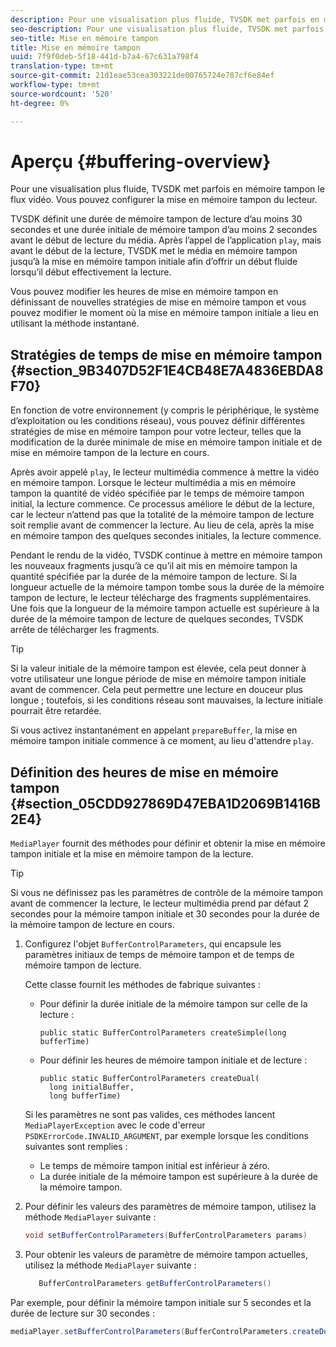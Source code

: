 ```yaml
---
description: Pour une visualisation plus fluide, TVSDK met parfois en mémoire tampon le flux vidéo. Vous pouvez configurer la mise en mémoire tampon du lecteur.
seo-description: Pour une visualisation plus fluide, TVSDK met parfois en mémoire tampon le flux vidéo. Vous pouvez configurer la mise en mémoire tampon du lecteur.
seo-title: Mise en mémoire tampon
title: Mise en mémoire tampon
uuid: 7f9f0deb-5f18-441d-b7a4-67c631a798f4
translation-type: tm+mt
source-git-commit: 21d1eae53cea303221de00765724e787cf6e84ef
workflow-type: tm+mt
source-wordcount: '520'
ht-degree: 0%

---
```



# Aperçu {#buffering-overview}

Pour une visualisation plus fluide, TVSDK met parfois en mémoire tampon le flux vidéo. Vous pouvez configurer la mise en mémoire tampon du lecteur.

TVSDK définit une durée de mémoire tampon de lecture d’au moins 30 secondes et une durée initiale de mémoire tampon d’au moins 2 secondes avant le début de lecture du média. Après l’appel de l’application `play`, mais avant le début de la lecture, TVSDK met le média en mémoire tampon jusqu’à la mise en mémoire tampon initiale afin d’offrir un début fluide lorsqu’il début effectivement la lecture.

Vous pouvez modifier les heures de mise en mémoire tampon en définissant de nouvelles stratégies de mise en mémoire tampon et vous pouvez modifier le moment où la mise en mémoire tampon initiale a lieu en utilisant la méthode instantané.

## Stratégies de temps de mise en mémoire tampon {#section_9B3407D52F1E4CB48E7A4836EBDA8F70}

En fonction de votre environnement (y compris le périphérique, le système d’exploitation ou les conditions réseau), vous pouvez définir différentes stratégies de mise en mémoire tampon pour votre lecteur, telles que la modification de la durée minimale de mise en mémoire tampon initiale et de mise en mémoire tampon de la lecture en cours.

Après avoir appelé `play`, le lecteur multimédia commence à mettre la vidéo en mémoire tampon. Lorsque le lecteur multimédia a mis en mémoire tampon la quantité de vidéo spécifiée par le temps de mémoire tampon initial, la lecture commence. Ce processus améliore le début de la lecture, car le lecteur n’attend pas que la totalité de la mémoire tampon de lecture soit remplie avant de commencer la lecture. Au lieu de cela, après la mise en mémoire tampon des quelques secondes initiales, la lecture commence.

Pendant le rendu de la vidéo, TVSDK continue à mettre en mémoire tampon les nouveaux fragments jusqu’à ce qu’il ait mis en mémoire tampon la quantité spécifiée par la durée de la mémoire tampon de lecture. Si la longueur actuelle de la mémoire tampon tombe sous la durée de la mémoire tampon de lecture, le lecteur télécharge des fragments supplémentaires. Une fois que la longueur de la mémoire tampon actuelle est supérieure à la durée de la mémoire tampon de lecture de quelques secondes, TVSDK arrête de télécharger les fragments.

>[!TIP]
>
>Si la valeur initiale de la mémoire tampon est élevée, cela peut donner à votre utilisateur une longue période de mise en mémoire tampon initiale avant de commencer. Cela peut permettre une lecture en douceur plus longue ; toutefois, si les conditions réseau sont mauvaises, la lecture initiale pourrait être retardée.

Si vous activez instantanément en appelant `prepareBuffer`, la mise en mémoire tampon initiale commence à ce moment, au lieu d&#39;attendre `play`.

## Définition des heures de mise en mémoire tampon {#section_05CDD927869D47EBA1D2069B1416B2E4}

`MediaPlayer` fournit des méthodes pour définir et obtenir la mise en mémoire tampon initiale et la mise en mémoire tampon de la lecture.

>[!TIP]
>
>Si vous ne définissez pas les paramètres de contrôle de la mémoire tampon avant de commencer la lecture, le lecteur multimédia prend par défaut 2 secondes pour la mémoire tampon initiale et 30 secondes pour la durée de la mémoire tampon de lecture en cours.

1. Configurez l&#39;objet `BufferControlParameters`, qui encapsule les paramètres initiaux de temps de mémoire tampon et de temps de mémoire tampon de lecture.

   Cette classe fournit les méthodes de fabrique suivantes :

   * Pour définir la durée initiale de la mémoire tampon sur celle de la lecture :

      ```
      public static BufferControlParameters createSimple(long bufferTime)
      ```

   * Pour définir les heures de mémoire tampon initiale et de lecture :

      ```
      public static BufferControlParameters createDual( 
        long initialBuffer,  
        long bufferTime)
      ```
   Si les paramètres ne sont pas valides, ces méthodes lancent `MediaPlayerException` avec le code d&#39;erreur `PSDKErrorCode.INVALID_ARGUMENT`, par exemple lorsque les conditions suivantes sont remplies :

   * Le temps de mémoire tampon initial est inférieur à zéro.
   * La durée initiale de la mémoire tampon est supérieure à la durée de la mémoire tampon.


1. Pour définir les valeurs des paramètres de mémoire tampon, utilisez la méthode `MediaPlayer` suivante :

   ```java
   void setBufferControlParameters(BufferControlParameters params)
   ```

1. Pour obtenir les valeurs de paramètre de mémoire tampon actuelles, utilisez la méthode `MediaPlayer` suivante :

   ```java
      BufferControlParameters getBufferControlParameters()  
   ```

<!--<a id="example_DE0580B3AD404635825D3301C1F096B6"></a>-->

Par exemple, pour définir la mémoire tampon initiale sur 5 secondes et la durée de lecture sur 30 secondes :

```java
mediaPlayer.setBufferControlParameters(BufferControlParameters.createDual(5000, 30000));
```
